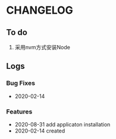 
# CHANGELOG

## To do

1. 采用nvm方式安装Node

## Logs

### Bug Fixes

* 2020-02-14  

### Features

* 2020-08-31  add applicaton installation
* 2020-02-14  created
